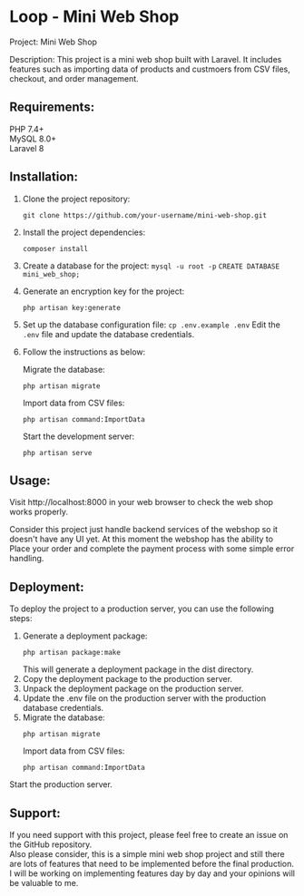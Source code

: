 # Loop - Mini Web Shop
Project: Mini Web Shop

Description: This project is a mini web shop built with Laravel. It includes features such as importing data of products and custmoers from CSV files, checkout, and order management.

## Requirements:

PHP 7.4+  
MySQL 8.0+  
Laravel 8  

## Installation:

1. Clone the project repository:  
    ```
    git clone https://github.com/your-username/mini-web-shop.git  
    ```
2. Install the project dependencies:
    ```
    composer install
    ```
3. Create a database for the project:
```mysql -u root -p```
```CREATE DATABASE mini_web_shop;```
4. Generate an encryption key for the project:
    ```
    php artisan key:generate
    ```
5. Set up the database configuration file:
```cp .env.example .env```
Edit the ```.env``` file and update the database credentials.
6. Follow the instructions as below:

    Migrate the database:
    ```
    php artisan migrate
    ```
    Import data from CSV files:  
    ```
    php artisan command:ImportData
    ```
    Start the development server:
    ```
    php artisan serve
    ```
## Usage:

Visit http://localhost:8000 in your web browser to check the web shop works properly.  

Consider this project just handle backend services of the webshop so it doesn't have any UI yet. 
At this moment the webshop has the ability to
Place your order and complete the payment process with some simple error handling.

## Deployment:

To deploy the project to a production server, you can use the following steps:

1. Generate a deployment package:
    ```
    php artisan package:make
    ```
    This will generate a deployment package in the dist directory.
2. Copy the deployment package to the production server.
3. Unpack the deployment package on the production server.
4. Update the .env file on the production server with the production database credentials.
5. Migrate the database:
    ```
    php artisan migrate
    ```
    Import data from CSV files:
    ```
    php artisan command:ImportData
    ```
Start the production server.
## Support:
If you need support with this project, please feel free to create an issue on the GitHub repository.  
Also please consider, this is a simple mini web shop  project and still there are lots of features that need to be implemented before the final production. I will be working on implementing features day by day and your opinions will be valuable to me. 
